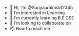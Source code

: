 - 👋 Hi, I’m @Suriyaprakask12345
- 👀 I’m interested in Learning 
- 🌱 I’m currently learning  B.E CSE
- 💞️ I’m looking to collaborate on 
- 📫 How to reach me 

<!---
Suriyaprakask12345/Suriyaprakask12345 is a ✨ special ✨ repository because its `README.md` (this file) appears on your GitHub profile.
You can click the Preview link to take a look at your changes.
--->

